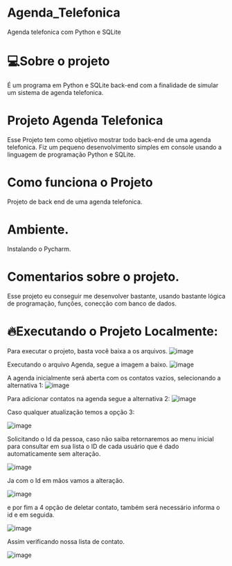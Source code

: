# Agenda_Telefonica
 Agenda telefonica com Python e SQLite

# 💻Sobre o projeto
É um programa em Python e SQLite back-end com a finalidade de simular um sistema de agenda telefonica.

# Projeto Agenda Telefonica
Esse Projeto tem como objetivo mostrar todo back-end de uma agenda telefonica. Fiz um pequeno desenvolvimento simples em console usando a linguagem de programação Python e SQLite.

# Como funciona o Projeto
Projeto de back end de uma agenda telefonica.

# Ambiente.
Instalando o Pycharm. 

# Comentarios sobre o projeto. 
Esse projeto eu conseguir me desenvolver bastante, usando bastante lógica de programação, funções, conecção com banco de dados.

 
# 🔥Executando o Projeto Localmente:
Para executar o projeto, basta você baixa a os arquivos.
![image](https://user-images.githubusercontent.com/93160555/212202445-70d4f712-3c8e-40c0-ae49-c178cdc610c5.png)

Executando o arquivo Agenda, segue a imagem a baixo.
![image](https://user-images.githubusercontent.com/93160555/212202552-4f07ea9d-725d-4e44-9248-9a25d3aac949.png)

A agenda inicialmente será aberta com os contatos vazios, selecionando a alternativa 1:
![image](https://user-images.githubusercontent.com/93160555/212202803-b3cdf629-23ab-4fc9-b7f3-3f7e98465454.png)

Para adicionar contatos na agenda segue a alternativa 2:
![image](https://user-images.githubusercontent.com/93160555/212203154-51db3d3b-c4de-453e-a77b-d69f12c0d43b.png)

Caso qualquer atualização temos a opção 3:

![image](https://user-images.githubusercontent.com/93160555/212203319-8c3c8801-5a05-4bd4-a0e3-909826cd779e.png)


Solicitando o Id da pessoa, caso não saiba retornaremos ao menu inicial para consultar em sua lista o ID de cada usuário que é dado automaticamente sem alteração.

![image](https://user-images.githubusercontent.com/93160555/212203547-d8ff36e1-a1ad-4009-8db1-1c8465ab19d3.png)

Ja com o Id em mãos vamos a alteração.

![image](https://user-images.githubusercontent.com/93160555/212203670-8f6a114e-3b69-465e-a04c-7ecbd9866a03.png)

e por fim a 4 opção de deletar contato, também será necessário informa o id e em seguida.

![image](https://user-images.githubusercontent.com/93160555/212203938-11bdfb4b-3dc7-4b9a-9d8f-49d9035a13c5.png)

Assim verificando nossa lista de contato.

![image](https://user-images.githubusercontent.com/93160555/212204048-f626eb33-ff48-473d-addc-c34fa5e11dea.png)



